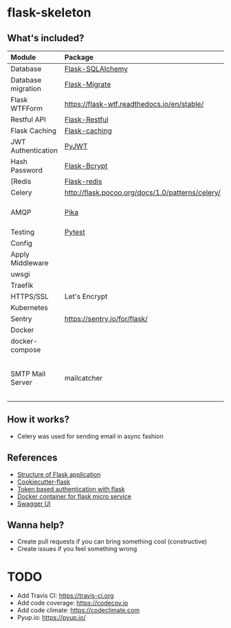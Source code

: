 # flask-skeleton

## What's included?

|Module|Package|Description|
|:-----|:------|:----------|
|Database    |[Flask-SQLAlchemy](https://flask-sqlalchemy.palletsprojects.com/en/2.x/)||
|Database migration|[Flask-Migrate](https://flask-migrate.readthedocs.io/en/latest/)||
|Flask WTFForm|https://flask-wtf.readthedocs.io/en/stable/||
|Restful API|[Flask-Restful](https://flask-restful.readthedocs.io/en/latest/)||
|Flask Caching|[Flask-caching](https://flask-caching.readthedocs.io/en/latest/)||
|JWT Authentication|[PyJWT](https://pyjwt.readthedocs.io/en/latest/)||
|Hash Password|[Flask-Bcrypt](https://flask-bcrypt.readthedocs.io/en/latest/)||
[Redis|[Flask-redis](https://pypi.org/project/flask-redis/)||
|Celery|http://flask.pocoo.org/docs/1.0/patterns/celery/||
|AMQP| [Pika](https://www.rabbitmq.com/tutorials/tutorial-one-python.html) |Working with RabbitMQ |
|Testing|[Pytest](https://docs.pytest.org/en/latest/)||
|Config|||
|Apply Middleware|||
|uwsgi|||
|Traefik|||
|HTTPS/SSL|Let's Encrypt||
|Kubernetes|||
|Sentry|https://sentry.io/for/flask/||
|Docker|||
|docker-compose||
|SMTP Mail Server|mailcatcher|Fake smtp email server for testing email|

## How it works?

- Celery was used for sending email in async fashion

## References

- [Structure of Flask application](https://lepture.com/en/2018/structure-of-a-flask-project)
- [Cookiecutter-flask](https://github.com/cookiecutter-flask/cookiecutter-flask)
- [Token based authentication with flask](https://realpython.com/token-based-authentication-with-flask/)
- [Docker container for flask micro service](https://github.com/AmeyRuikar/D-Flask)
- [Swagger UI](https://towardsdatascience.com/working-with-apis-using-flask-flask-restplus-and-swagger-ui-7cf447deda7f)

## Wanna help?
- Create pull requests if you can bring something cool (constructive)
- Create issues if you feel something wrong

# TODO
- Add Travis CI: https://travis-ci.org
- Add code coverage: https://codecov.io
- Add code climate: https://codeclimate.com
- Pyup.io: https://pyup.io/
